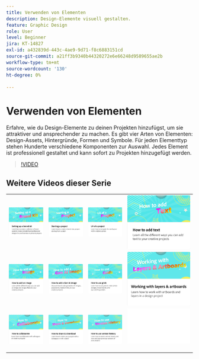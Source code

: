 ```yaml
---
title: Verwenden von Elementen
description: Design-Elemente visuell gestalten.
feature: Graphic Design
role: User
level: Beginner
jira: KT-14827
exl-id: a432839d-443c-4ae9-9d71-f8c6883151cd
source-git-commit: a21ff3b9340b44320272e6e66248d9589655ae2b
workflow-type: tm+mt
source-wordcount: '130'
ht-degree: 0%

---
```


# Verwenden von Elementen

Erfahre, wie du Design-Elemente zu deinen Projekten hinzufügst, um sie attraktiver und ansprechender zu machen. Es gibt vier Arten von Elementen: Design-Assets, Hintergründe, Formen und Symbole. Für jeden Elementtyp stehen Hunderte verschiedene Komponenten zur Auswahl. Jedes Element ist professionell gestaltet und kann sofort zu Projekten hinzugefügt werden.

>[!VIDEO](https://video.tv.adobe.com/v/3426935?quality=12&learn=on&hidetitle=true)

## Weitere Videos dieser Serie

<table style="table-layout:fixed">
<tr>
 <td>
      <a href="brand.md">
         <img alt="Branding-Elemente definieren." src="assets/brand.png" />
      </a>
  </td>
   <td>
      <a href="new-project.md">
         <img alt="Starten eines Projekts" src="assets/starting-a-project.png" />
      </a>
  </td>
   <td>
      <a href="workspace.md">
         <img alt="UX eines Projekts" src="assets/workspace.png" />
      </a>
  </td>
  <td>
      <a href="text-effects.md">
         <img alt="Text hinzufügen" src="assets/text-effects.png" />
      </a>
  </td>
</tr>
<tr>
   <td>
      <a href="image-effects.md">
         <img alt="Bild hinzufügen" src="assets/image-effects.png" />
      </a>
  </td>
   <td>
      <a href="add-gen-ai-image.md">
         <img alt="KI-Bild der Generation hinzufügen" src="assets/gen-ai-image.png" />
      </a>
  </td>
   <td>
      <a href="grids.md">
         <img alt="Raster verwenden" src="assets/grids.png" />
      </a>
  </td>
  <td>
         <a href="layers.md">
            <img alt="Arbeiten mit Ebenen und Zeichenflächen" src="assets/layers.png" />
         </a>
   </td>
</tr>
<tr>
  <td>
   <a href="collaborate.md">
      <img alt="Zusammenarbeit" src="assets/collaborate.png" />
   </a>
   </td>
   <td>
   <a href="share.md">
      <img alt="Teilen und herunterladen" src="assets/share.png" />
   </a>
   </td>
   <td>
   <a href="version-history.md">
      <img alt="Versionsverlauf verwenden" src="assets/version-history.png" />
   </a>
   </td>
   <td>
      <img alt="Spacer" src="../assets/Whitespacer.png" />
      <div>
      <br>
   </td>
</tr>
</table>
